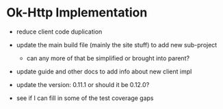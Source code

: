# Ok-Http Implementation

- reduce client code duplication

- update the main build file (mainly the site stuff) to add new sub-project
    - can any more of that be simplified or brought into parent?

- update guide and other docs to add info about new client impl

- update the version: 0.11.1 or should it be 0.12.0?

- see if I can fill in some of the test coverage gaps
